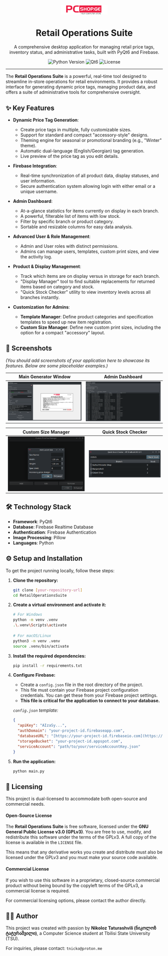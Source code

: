 <div align="center">
  <img src="assets/logo.png" alt="Retail Operations Suite Logo" width="150"/>
  <h1>Retail Operations Suite</h1>
  <p>
    A comprehensive desktop application for managing retail price tags, inventory status, and administrative tasks, built with PyQt6 and Firebase.
  </p>
  <p>
    <img src="https://img.shields.io/badge/python-3.10+-blue.svg" alt="Python Version">
    <img src="https://img.shields.io/badge/Qt-6-green.svg" alt="Qt6">
    <img src="https://img.shields.io/badge/license-GPLv3-blue.svg" alt="License">
  </p>
</div>

---

The **Retail Operations Suite** is a powerful, real-time tool designed to streamline in-store operations for retail environments. It provides a robust interface for generating dynamic price tags, managing product data, and offers a suite of administrative tools for comprehensive oversight.

## ✨ Key Features

* **Dynamic Price Tag Generation**:
    * Create price tags in multiple, fully customizable sizes.
    * Support for standard and compact "accessory-style" designs.
    * Theming engine for seasonal or promotional branding (e.g., "Winter" theme).
    * Automatic dual-language (English/Georgian) tag generation.
    * Live preview of the price tag as you edit details.

* **Firebase Integration**:
    * Real-time synchronization of all product data, display statuses, and user information.
    * Secure authentication system allowing login with either email or a unique username.

* **Admin Dashboard**:
    * At-a-glance statistics for items currently on display in each branch.
    * A powerful, filterable list of items with low stock.
    * Filter by specific branch or product category.
    * Sortable and resizable columns for easy data analysis.

* **Advanced User & Role Management**:
    * Admin and User roles with distinct permissions.
    * Admins can manage users, templates, custom print sizes, and view the activity log.

* **Product & Display Management**:
    * Track which items are on display versus in storage for each branch.
    * "Display Manager" tool to find suitable replacements for returned items based on category and stock.
    * "Quick Stock Checker" utility to view inventory levels across all branches instantly.

* **Customization for Admins**:
    * **Template Manager**: Define product categories and specification templates to speed up new item registration.
    * **Custom Size Manager**: Define new custom print sizes, including the option for a compact "accessory" layout.

## 📸 Screenshots

*(You should add screenshots of your application here to showcase its features. Below are some placeholder examples.)*

|               Main Generator Window                |                      Admin Dashboard                       |
|:--------------------------------------------------:|:----------------------------------------------------------:|
| ![Main Window](assets/screenshots/main-window.png) | ![Admin Dashboard](assets/screenshots/admin-dashboard.png) |

|                        Custom Size Manager                        |                        Quick Stock Checker                         |
|:-----------------------------------------------------------------:|:------------------------------------------------------------------:|
| ![Custom Size Manager](assets/screenshots/custom-size-dialog.png) | ![Quick Stock Checker](assets/screenshots/quick-stock-checker.png) |


## 🛠️ Technology Stack

* **Framework**: PyQt6
* **Database**: Firebase Realtime Database
* **Authentication**: Firebase Authentication
* **Image Processing**: Pillow
* **Languages**: Python

## ⚙️ Setup and Installation

To get the project running locally, follow these steps:

1.  **Clone the repository:**
    ```bash
    git clone [your-repository-url]
    cd RetailOperationsSuite
    ```

2.  **Create a virtual environment and activate it:**
    ```bash
    # For Windows
    python -m venv .venv
    .\.venv\Scripts\activate

    # For macOS/Linux
    python3 -m venv .venv
    source .venv/bin/activate
    ```

3.  **Install the required dependencies:**
    ```bash
    pip install -r requirements.txt
    ```

4.  **Configure Firebase:**
    * Create a `config.json` file in the root directory of the project.
    * This file must contain your Firebase project configuration credentials. You can get these from your Firebase project settings.
    * **This file is critical for the application to connect to your database.**

    *`config.json` template:*
    ```json
    {
      "apiKey": "AIzaSy...",
      "authDomain": "your-project-id.firebaseapp.com",
      "databaseURL": "[https://your-project-id.firebaseio.com](https://your-project-id.firebaseio.com)",
      "storageBucket": "your-project-id.appspot.com",
      "serviceAccount": "path/to/your/serviceAccountKey.json"
    }
    ```

5.  **Run the application:**
    ```bash
    python main.py
    ```

## 📜 Licensing

This project is dual-licensed to accommodate both open-source and commercial needs.

#### Open-Source License

The **Retail Operations Suite** is free software, licensed under the **GNU General Public License v3.0 (GPLv3)**. You are free to use, modify, and redistribute this software under the terms of the GPLv3. A full copy of the license is available in the `LICENSE` file.

This means that any derivative works you create and distribute must also be licensed under the GPLv3 and you must make your source code available.

#### Commercial License

If you wish to use this software in a proprietary, closed-source commercial product without being bound by the copyleft terms of the GPLv3, a commercial license is required.

For commercial licensing options, please contact the author directly.

## 👨‍💻 Author

This project was created with passion by **Nikoloz Taturashvili (ნიკოლოზ ტატურაშვილი)**, a Computer Science student at Tbilisi State University (TSU).

For inquiries, please contact: `tnicko@proton.me`
